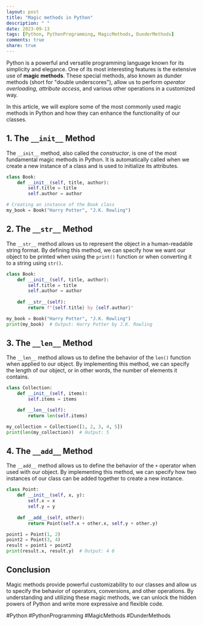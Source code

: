 ```yaml
---
layout: post
title: "Magic methods in Python"
description: " "
date: 2023-09-13
tags: [Python, PythonProgramming, MagicMethods, DunderMethods]
comments: true
share: true
---
```


Python is a powerful and versatile programming language known for its simplicity and elegance. One of its most interesting features is the extensive use of **magic methods**. These special methods, also known as dunder methods (short for "double underscores"), allow us to perform *operator overloading*, *attribute access*, and various other operations in a customized way.

In this article, we will explore some of the most commonly used magic methods in Python and how they can enhance the functionality of our classes.

## 1. The `__init__` Method

The `__init__` method, also called the *constructor*, is one of the most fundamental magic methods in Python. It is automatically called when we create a new instance of a class and is used to initialize its attributes.

```python
class Book:
    def __init__(self, title, author):
        self.title = title
        self.author = author

# Creating an instance of the Book class
my_book = Book("Harry Potter", "J.K. Rowling")
```

## 2. The `__str__` Method

The `__str__` method allows us to represent the object in a human-readable string format. By defining this method, we can specify how we want our object to be printed when using the `print()` function or when converting it to a string using `str()`.

```python
class Book:
    def __init__(self, title, author):
        self.title = title
        self.author = author
        
    def __str__(self):
        return f"{self.title} by {self.author}"

my_book = Book("Harry Potter", "J.K. Rowling")
print(my_book)  # Output: Harry Potter by J.K. Rowling
```

## 3. The `__len__` Method

The `__len__` method allows us to define the behavior of the `len()` function when applied to our object. By implementing this method, we can specify the length of our object, or in other words, the number of elements it contains.

```python
class Collection:
    def __init__(self, items):
        self.items = items

    def __len__(self):
        return len(self.items)

my_collection = Collection([1, 2, 3, 4, 5])
print(len(my_collection))  # Output: 5
```

## 4. The `__add__` Method

The `__add__` method allows us to define the behavior of the `+` operator when used with our object. By implementing this method, we can specify how two instances of our class can be added together to create a new instance.

```python
class Point:
    def __init__(self, x, y):
        self.x = x
        self.y = y
        
    def __add__(self, other):
        return Point(self.x + other.x, self.y + other.y)

point1 = Point(1, 2)
point2 = Point(3, 4)
result = point1 + point2
print(result.x, result.y)  # Output: 4 6
```

## Conclusion

Magic methods provide powerful customizability to our classes and allow us to specify the behavior of operators, conversions, and other operations. By understanding and utilizing these magic methods, we can unlock the hidden powers of Python and write more expressive and flexible code.

#Python #PythonProgramming #MagicMethods #DunderMethods